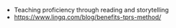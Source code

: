-  Teaching proficiency through reading and storytelling
- https://www.lingq.com/blog/benefits-tprs-method/